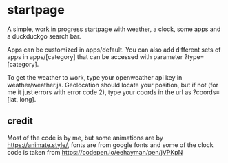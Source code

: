 # startpage
A simple, work in progress startpage with weather, a clock, some apps and a duckduckgo search bar.

Apps can be customized in apps/default. You can also add different sets of apps in apps/[category] that can be accessed with parameter ?type=[category].

To get the weather to work, type your openweather api key in weather/weather.js. Geolocation should locate your position, but if not (for me it just errors with error code 2), type your coords in the url as ?coords=[lat, long].

## credit
Most of the code is by me, but some animations are by https://animate.style/, fonts are from google fonts and some of the clock code is taken from https://codepen.io/eehayman/pen/jVPKpN
